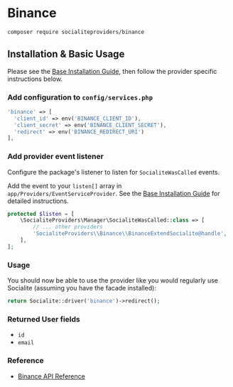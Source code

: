 # Binance

```bash
composer require socialiteproviders/binance
```

## Installation & Basic Usage

Please see the [Base Installation Guide](https://socialiteproviders.com/usage/), then follow the provider specific instructions below.

### Add configuration to `config/services.php`

```php
'binance' => [
  'client_id' => env('BINANCE_CLIENT_ID'),  
  'client_secret' => env('BINANCE_CLIENT_SECRET'),  
  'redirect' => env('BINANCE_REDIRECT_URI') 
],
```

### Add provider event listener

Configure the package's listener to listen for `SocialiteWasCalled` events.

Add the event to your `listen[]` array in `app/Providers/EventServiceProvider`. See the [Base Installation Guide](https://socialiteproviders.com/usage/) for detailed instructions.

```php
protected $listen = [
    \SocialiteProviders\Manager\SocialiteWasCalled::class => [
        // ... other providers
        'SocialiteProviders\\Binance\\BinanceExtendSocialite@handle',
    ],
];
```

### Usage

You should now be able to use the provider like you would regularly use Socialite (assuming you have the facade installed):

```php
return Socialite::driver('binance')->redirect();
```

### Returned User fields

- ``id``
- ``email``

### Reference

- [Binance API Reference](https://developers.binance.com/)
